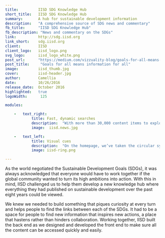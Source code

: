 ```yaml
---
title:         IISD SDG Knowledge Hub
short_title:   IISD SDG Knowledge Hub
summary:       A hub for sustainable development information
description:   "A comprehensive source of SDG news and commentary"
fb_title:      "IISD SDG Knowledge Hub"
fb_description: "News and commentary on the SDGs"
link:          http://sdg.iisd.org 
link_short:    sdg.iisd.org
client:        IISD
client_logo:   iisd_logo.png
svg_logo:      iisd_logo_white.png
post_url:      "https://medium.com/vizzuality-blog/goals-for-all-means-information-for-all-e4ca3f51100d#.2atlrj5ay"
post_title:     "Goals for all means information for all"
image:         iisd_thumb.jpg
cover:         iisd-header.jpg
author:        Camellia
date:          10/26/2016
release_date:  October 2016           
highlighted:   true
logoWidth:      125

modules:

    -   text_right:
            title: Fast, dynamic searches
            description:  "With more than 30,000 content items to explore, it’s essential that they can be filtered quickly to find the most relevant information. The filter bar on the news page provides extremely specific filter options. Although this means it’s harder to keep the Javascript and AJAX functionality simple, some careful query building and the use of specific caching meant we were able to build a site that is fast and maintains full functionality." 
            image:  iisd.news.jpg

    -   text_left:    
            title: Visual cues
            description:  "On the homepage, we’ve taken the circular symbol of the SDGs and extended each segment of it by a varying length, to visualise the scale of just how much has been written about each of the SDGs. When a segment is selected, information pops up with details of how many articles, policy briefs and events associated with that goal are available."
            image: iisd-ring.png

---
```

As the world negotiated the Sustainable Development Goals (SDGs), it was always acknowledged that everyone would have to work together if the global community wanted to turn its high ambitions into action. With this in mind, IISD challenged us to help them develop a new knowledge hub where everything they had published on sustainable development over the past eight years could be viewed. 

We knew we needed to build something that piques curiosity at every turn and helps people to find the links between each of the SDGs. It had to be a space for people to find new information that inspires new actions, a place that hastens rather than hinders collaboration. Working together, IISD built the back end as we designed and developed the front end to make sure all the content can be accessed quickly and easily. 

